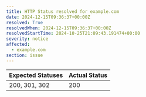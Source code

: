 ```yaml
---
title: HTTP Status resolved for example.com
date: 2024-12-15T09:36:37+00:00Z
resolved: True
resolvedWhen: 2024-12-15T09:36:37+00:00Z
resolvedStartTime: 2024-10-25T21:09:43.191474+00:00
severity: notice
affected:
  - example.com
section: issue
---
```


| Expected Statuses | Actual Status  |
|-------------------|----------------|
| 200, 301, 302 | 200 |
